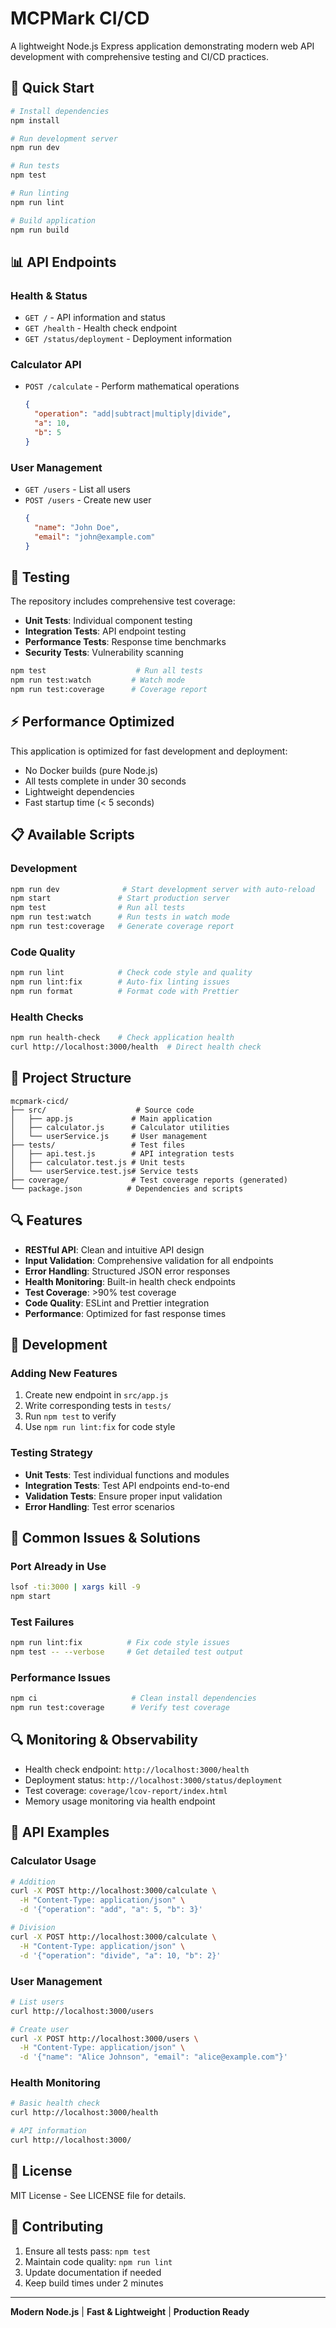 # MCPMark CI/CD

A lightweight Node.js Express application demonstrating modern web API development with comprehensive testing and CI/CD practices.

## 🚀 Quick Start

```bash
# Install dependencies
npm install

# Run development server
npm run dev

# Run tests
npm test

# Run linting
npm run lint

# Build application
npm run build
```

## 📊 API Endpoints

### Health & Status

- `GET /` - API information and status
- `GET /health` - Health check endpoint
- `GET /status/deployment` - Deployment information

### Calculator API

- `POST /calculate` - Perform mathematical operations
  ```json
  {
    "operation": "add|subtract|multiply|divide",
    "a": 10,
    "b": 5
  }
  ```

### User Management

- `GET /users` - List all users
- `POST /users` - Create new user
  ```json
  {
    "name": "John Doe",
    "email": "john@example.com"
  }
  ```

## 🧪 Testing

The repository includes comprehensive test coverage:

- **Unit Tests**: Individual component testing
- **Integration Tests**: API endpoint testing
- **Performance Tests**: Response time benchmarks
- **Security Tests**: Vulnerability scanning

```bash
npm test                    # Run all tests
npm run test:watch         # Watch mode
npm run test:coverage      # Coverage report
```

## ⚡ Performance Optimized

This application is optimized for fast development and deployment:

- No Docker builds (pure Node.js)
- All tests complete in under 30 seconds
- Lightweight dependencies
- Fast startup time (< 5 seconds)

## 📋 Available Scripts

### Development

```bash
npm run dev              # Start development server with auto-reload
npm start               # Start production server
npm test                # Run all tests
npm run test:watch      # Run tests in watch mode
npm run test:coverage   # Generate coverage report
```

### Code Quality

```bash
npm run lint            # Check code style and quality
npm run lint:fix        # Auto-fix linting issues
npm run format          # Format code with Prettier
```

### Health Checks

```bash
npm run health-check    # Check application health
curl http://localhost:3000/health  # Direct health check
```

## 📁 Project Structure

```
mcpmark-cicd/
├── src/                    # Source code
│   ├── app.js             # Main application
│   ├── calculator.js      # Calculator utilities
│   └── userService.js     # User management
├── tests/                 # Test files
│   ├── api.test.js        # API integration tests
│   ├── calculator.test.js # Unit tests
│   └── userService.test.js# Service tests
├── coverage/              # Test coverage reports (generated)
└── package.json          # Dependencies and scripts
```

## 🔍 Features

- **RESTful API**: Clean and intuitive API design
- **Input Validation**: Comprehensive validation for all endpoints
- **Error Handling**: Structured JSON error responses
- **Health Monitoring**: Built-in health check endpoints
- **Test Coverage**: >90% test coverage
- **Code Quality**: ESLint and Prettier integration
- **Performance**: Optimized for fast response times

## 🔧 Development

### Adding New Features

1. Create new endpoint in `src/app.js`
2. Write corresponding tests in `tests/`
3. Run `npm test` to verify
4. Use `npm run lint:fix` for code style

### Testing Strategy

- **Unit Tests**: Test individual functions and modules
- **Integration Tests**: Test API endpoints end-to-end
- **Validation Tests**: Ensure proper input validation
- **Error Handling**: Test error scenarios

## 🚨 Common Issues & Solutions

### Port Already in Use

```bash
lsof -ti:3000 | xargs kill -9
npm start
```

### Test Failures

```bash
npm run lint:fix          # Fix code style issues
npm test -- --verbose     # Get detailed test output
```

### Performance Issues

```bash
npm ci                     # Clean install dependencies
npm run test:coverage      # Verify test coverage
```

## 🔍 Monitoring & Observability

- Health check endpoint: `http://localhost:3000/health`
- Deployment status: `http://localhost:3000/status/deployment`
- Test coverage: `coverage/lcov-report/index.html`
- Memory usage monitoring via health endpoint

## 📝 API Examples

### Calculator Usage

```bash
# Addition
curl -X POST http://localhost:3000/calculate \
  -H "Content-Type: application/json" \
  -d '{"operation": "add", "a": 5, "b": 3}'

# Division
curl -X POST http://localhost:3000/calculate \
  -H "Content-Type: application/json" \
  -d '{"operation": "divide", "a": 10, "b": 2}'
```

### User Management

```bash
# List users
curl http://localhost:3000/users

# Create user
curl -X POST http://localhost:3000/users \
  -H "Content-Type: application/json" \
  -d '{"name": "Alice Johnson", "email": "alice@example.com"}'
```

### Health Monitoring

```bash
# Basic health check
curl http://localhost:3000/health

# API information
curl http://localhost:3000/
```

## 📄 License

MIT License - See LICENSE file for details.

## 🤝 Contributing

1. Ensure all tests pass: `npm test`
2. Maintain code quality: `npm run lint`
3. Update documentation if needed
4. Keep build times under 2 minutes

---

**Modern Node.js** | **Fast & Lightweight** | **Production Ready**
